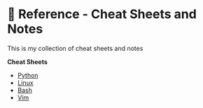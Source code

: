 # 📖 Reference - Cheat Sheets and Notes

This is my collection of cheat sheets and notes

**Cheat Sheets**
- [Python](https://github.com/gtronix/References/blob/main/Python/Python%20-%20Cheat%20Sheet.md#python---cheat-sheet)
- [Linux](https://github.com/gtronix/References/blob/main/Linux/Linux%20-%20Cheat%20Sheet.md#linux---cheat-sheet)
- [Bash](https://github.com/gtronix/References/blob/main/Bash/Bash%20-%20Cheat%20Sheet.md#bash-cheat-sheet)
- [Vim]()
